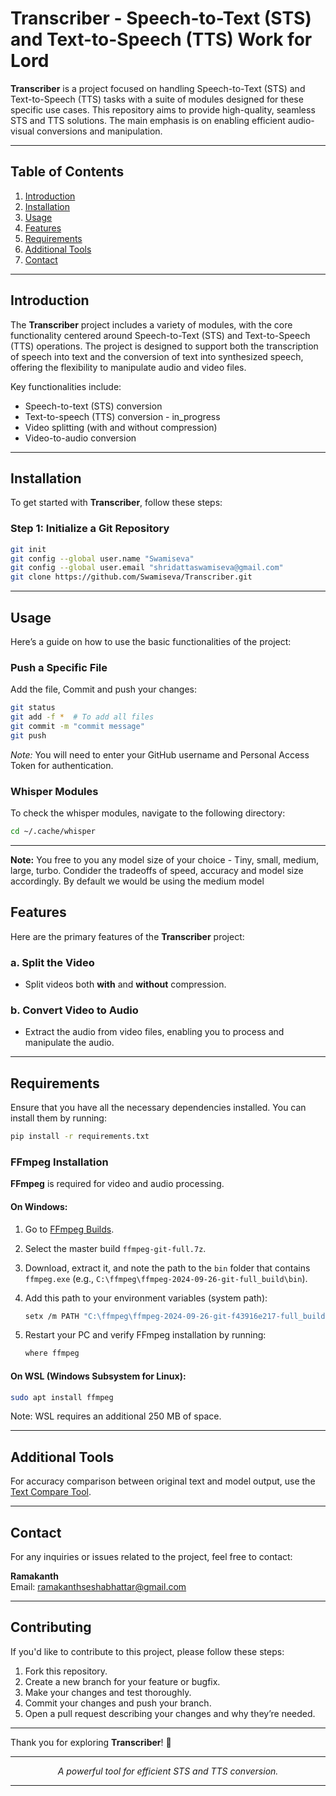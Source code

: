 # Transcriber - Speech-to-Text (STS) and Text-to-Speech (TTS) Work for Lord

**Transcriber** is a project focused on handling Speech-to-Text (STS) and Text-to-Speech (TTS) tasks with a suite of modules designed for these specific use cases. This repository aims to provide high-quality, seamless STS and TTS solutions. The main emphasis is on enabling efficient audio-visual conversions and manipulation.

---

## Table of Contents

1. [Introduction](#introduction)
2. [Installation](#installation)
3. [Usage](#usage)
4. [Features](#features)
5. [Requirements](#requirements)
6. [Additional Tools](#additional-tools)
7. [Contact](#contact)

---

## Introduction

The **Transcriber** project includes a variety of modules, with the core functionality centered around Speech-to-Text (STS) and Text-to-Speech (TTS) operations. The project is designed to support both the transcription of speech into text and the conversion of text into synthesized speech, offering the flexibility to manipulate audio and video files.

Key functionalities include:
- Speech-to-text (STS) conversion
- Text-to-speech (TTS) conversion - in_progress
- Video splitting (with and without compression)
- Video-to-audio conversion

---

## Installation

To get started with **Transcriber**, follow these steps:

### Step 1: Initialize a Git Repository

```bash
git init
git config --global user.name "Swamiseva"
git config --global user.email "shridattaswamiseva@gmail.com"
git clone https://github.com/Swamiseva/Transcriber.git
```

---

## Usage

Here’s a guide on how to use the basic functionalities of the project:

### Push a Specific File

Add the file, Commit and push your changes:

```bash
git status
git add -f *  # To add all files
git commit -m "commit message"
git push
```

*Note:* You will need to enter your GitHub username and Personal Access Token for authentication.

### Whisper Modules

To check the whisper modules, navigate to the following directory:

```bash
cd ~/.cache/whisper
```
---

**Note:** You free to you any model size of your choice - Tiny, small, medium, large, turbo. Condider the tradeoffs of speed, accuracy and model size accordingly. By default we would be using the medium model


## Features

Here are the primary features of the **Transcriber** project:

### a. Split the Video
- Split videos both **with** and **without** compression.

### b. Convert Video to Audio
- Extract the audio from video files, enabling you to process and manipulate the audio.

---

## Requirements

Ensure that you have all the necessary dependencies installed. You can install them by running:

```bash
pip install -r requirements.txt
```

### FFmpeg Installation

**FFmpeg** is required for video and audio processing.

#### On Windows:
1. Go to [FFmpeg Builds](https://www.gyan.dev/ffmpeg/builds/).
2. Select the master build `ffmpeg-git-full.7z`.
3. Download, extract it, and note the path to the `bin` folder that contains `ffmpeg.exe` (e.g., `C:\ffmpeg\ffmpeg-2024-09-26-git-full_build\bin`).
4. Add this path to your environment variables (system path):

   ```bash
   setx /m PATH "C:\ffmpeg\ffmpeg-2024-09-26-git-f43916e217-full_build\bin\;%PATH%"
   ```

5. Restart your PC and verify FFmpeg installation by running:

   ```bash
   where ffmpeg
   ```

#### On WSL (Windows Subsystem for Linux):
```bash
sudo apt install ffmpeg
```

Note: WSL requires an additional 250 MB of space.

---

## Additional Tools

For accuracy comparison between original text and model output, use the [Text Compare Tool](https://gotranscript.com/text-compare#diff).

---

## Contact

For any inquiries or issues related to the project, feel free to contact:

**Ramakanth**  
Email: [ramakanthseshabhattar@gmail.com](mailto:ramakanthseshabhattar@gmail.com)  

---

## Contributing

If you'd like to contribute to this project, please follow these steps:

1. Fork this repository.
2. Create a new branch for your feature or bugfix.
3. Make your changes and test thoroughly.
4. Commit your changes and push your branch.
5. Open a pull request describing your changes and why they’re needed.

---

Thank you for exploring **Transcriber**! 🌟

---

<div align="center">

_A powerful tool for efficient STS and TTS conversion._

</div>

---

